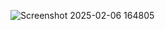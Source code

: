 ![Screenshot 2025-02-06 164805](https://github.com/user-attachments/assets/0254690f-155b-4a33-b49f-c6afdf962ea3)
